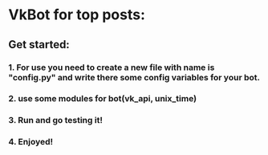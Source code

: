 # VkBot for top posts:

## Get started:
### 1. For use you need to create a new file with name is "config.py" and write there some config variables for your bot.
### 2. use some modules for bot(vk_api, unix_time)
### 3. Run and go testing it!
### 4. Enjoyed!
